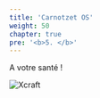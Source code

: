 ```yaml
---
title: 'Carnotzet OS'
weight: 50
chapter: true
pre: '<b>5. </b>'
---
```


A votre santé !

![Xcraft](/img/carnotzet.png?lightbox=false)
